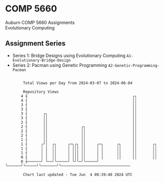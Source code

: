 # COMP 5660
Auburn COMP 5660 Assignments  
Evolutionary Computing

## Assignment Series
- Series 1: Bridge Designs using Evolutionary Computing `A1-Evolutionary-Bridge-Design`
- Series 2: Pacman using Genetic Programming `A2-Genetic-Programming-Pacman`

```

        Total Views per Day from 2024-03-07 to 2024-06-04

        Repository Views
       4 ┼                                               ╭╮
       4 ┤                                               ││
       3 ┤                                               ││
       3 ┤                                               ││
       3 ┤       ╭╮                                      ││
       3 ┤       ││                                      ││
       2 ┤       ││                                      ││
       2 ┤       ││               ╭╮                     ││
       2 ┤       ││               ││                     ││
       2 ┤       ││               ││                     ││
       1 ┤       ││               ││                     ││
       1 ┤      ╭╯│  ╭╮     ╭─╮╭╮ ││     ╭─╮      ╭╮     ││       ╭╮
       1 ┤      │ │  ││     │ │││ ││     │ │      ││     ││       ││
       1 ┤      │ │  ││     │ │││ ││     │ │      ││     ││       ││
       0 ┤      │ │  ││     │ │││ ││     │ │      ││     ││       ││
       0 ┼──────╯ ╰──╯╰─────╯ ╰╯╰─╯╰─────╯ ╰──────╯╰─────╯╰───────╯╰───────────────────────────────

        Chart last updated - Tue Jun  4 00:39:40 2024 UTC
        
```
